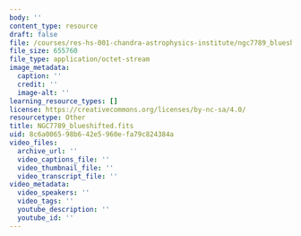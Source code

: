 ```yaml
---
body: ''
content_type: resource
draft: false
file: /courses/res-hs-001-chandra-astrophysics-institute/ngc7789_blueshifted.fits
file_size: 655760
file_type: application/octet-stream
image_metadata:
  caption: ''
  credit: ''
  image-alt: ''
learning_resource_types: []
license: https://creativecommons.org/licenses/by-nc-sa/4.0/
resourcetype: Other
title: NGC7789_blueshifted.fits
uid: 8c6a0065-98b6-42e5-960e-fa79c824384a
video_files:
  archive_url: ''
  video_captions_file: ''
  video_thumbnail_file: ''
  video_transcript_file: ''
video_metadata:
  video_speakers: ''
  video_tags: ''
  youtube_description: ''
  youtube_id: ''
---
```

